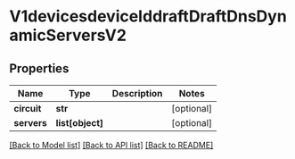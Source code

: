 # V1devicesdeviceIddraftDraftDnsDynamicServersV2

## Properties
Name | Type | Description | Notes
------------ | ------------- | ------------- | -------------
**circuit** | **str** |  | [optional] 
**servers** | **list[object]** |  | [optional] 

[[Back to Model list]](../README.md#documentation-for-models) [[Back to API list]](../README.md#documentation-for-api-endpoints) [[Back to README]](../README.md)

